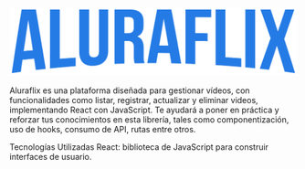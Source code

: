 ![Aluraflix](src/assets/img/logo.png)


Aluraflix es una plataforma diseñada para gestionar vídeos, con funcionalidades como listar, registrar, actualizar y eliminar videos, implementando React con JavaScript. Te ayudará a poner en práctica y reforzar tus conocimientos en esta librería, tales como componentización, uso de hooks, consumo de API, rutas entre otros.

Tecnologías Utilizadas
React: biblioteca de JavaScript para construir interfaces de usuario.


